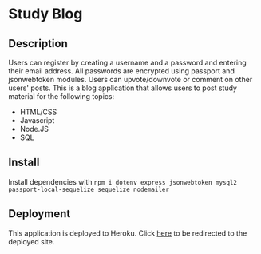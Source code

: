 # Study Blog 

## Description

Users can register by creating a username and a password and entering their email address. All passwords are encrypted using passport and jsonwebtoken modules. Users can upvote/downvote or comment on other users' posts.
This is a blog application that allows users to post study material for the following topics:
* HTML/CSS
* Javascript
* Node.JS
* SQL

## Install

Install dependencies with `npm i dotenv express jsonwebtoken mysql2 passport-local-sequelize sequelize nodemailer`

## Deployment 

This application is deployed to Heroku. Click [here](https://studyblog.herokuapp.com/) to be redirected to the deployed site.


